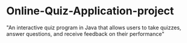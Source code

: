 # Online-Quiz-Application-project
"An interactive quiz program in Java that allows users to take quizzes, answer questions, and receive feedback on their performance"
